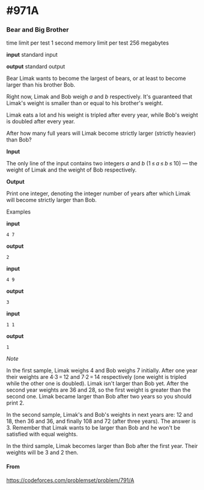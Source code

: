 # #971A

### Bear and Big Brother

time limit per test
1 second
memory limit per test
256 megabytes

**input**
standard input

**output**
standard output

Bear Limak wants to become the largest of bears, or at least to become larger than his brother Bob.

Right now, Limak and Bob weigh *a* and *b* respectively. It's guaranteed that Limak's weight is smaller than or equal to his brother's weight.

Limak eats a lot and his weight is tripled after every year, while Bob's weight is doubled after every year.

After how many full years will Limak become strictly larger (strictly heavier) than Bob?

**Input**

The only line of the input contains two integers *a* and *b* (1 ≤ *a* ≤ *b* ≤ 10) — the weight of Limak and the weight of Bob respectively.

**Output**

Print one integer, denoting the integer number of years after which Limak will become strictly larger than Bob.

Examples

**input**

```
4 7
```

**output**

```
2
```



**input**

```
4 9
```

**output**

```
3
```



**input**

```
1 1
```

**output**

```
1
```



*Note*

In the first sample, Limak weighs 4 and Bob weighs 7 initially. After one year their weights are 4·3 = 12 and 7·2 = 14 respectively (one weight is tripled while the other one is doubled). Limak isn't larger than Bob yet. After the second year weights are 36 and 28, so the first weight is greater than the second one. Limak became larger than Bob after two years so you should print 2.

In the second sample, Limak's and Bob's weights in next years are: 12 and 18, then 36 and 36, and finally 108 and 72 (after three years). The answer is 3. Remember that Limak wants to be larger than Bob and he won't be satisfied with equal weights.

In the third sample, Limak becomes larger than Bob after the first year. Their weights will be 3 and 2 then.



#### From

https://codeforces.com/problemset/problem/791/A
